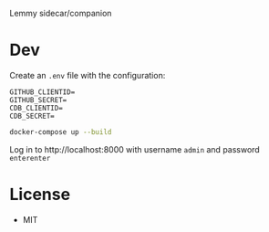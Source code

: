 
Lemmy sidecar/companion

# Dev

Create an `.env` file with the configuration:
```
GITHUB_CLIENTID=
GITHUB_SECRET=
CDB_CLIENTID=
CDB_SECRET=
```

```sh
docker-compose up --build
```

Log in to http://localhost:8000 with username `admin` and password `enterenter`

# License

* MIT